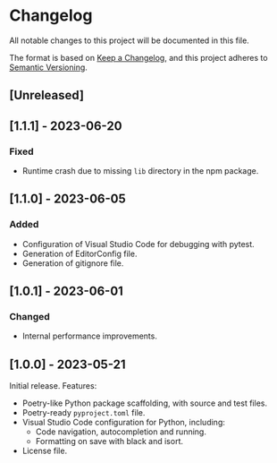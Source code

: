 # Changelog

All notable changes to this project will be documented in this file.

The format is based on [Keep a Changelog](https://keepachangelog.com/en/1.0.0/),
and this project adheres to [Semantic Versioning](https://semver.org/spec/v2.0.0.html).

## [Unreleased]

## [1.1.1] - 2023-06-20

### Fixed

- Runtime crash due to missing `lib` directory in the npm package.

## [1.1.0] - 2023-06-05

### Added

- Configuration of Visual Studio Code for debugging with pytest.
- Generation of EditorConfig file.
- Generation of gitignore file.

## [1.0.1] - 2023-06-01

### Changed

- Internal performance improvements.

## [1.0.0] - 2023-05-21

Initial release. Features:

- Poetry-like Python package scaffolding, with source and test files.
- Poetry-ready `pyproject.toml` file.
- Visual Studio Code configuration for Python, including:
  + Code navigation, autocompletion and running.
  + Formatting on save with black and isort.
- License file.
